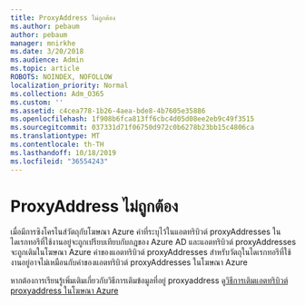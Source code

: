 ```yaml
---
title: ProxyAddress ไม่ถูกต้อง
ms.author: pebaum
author: pebaum
manager: mnirkhe
ms.date: 3/20/2018
ms.audience: Admin
ms.topic: article
ROBOTS: NOINDEX, NOFOLLOW
localization_priority: Normal
ms.collection: Adm_O365
ms.custom: ''
ms.assetid: c4cea778-1b26-4aea-bde8-4b7605e35886
ms.openlocfilehash: 1f908b6fca813ff6cbc4d05d08ee2eb9c49f3515
ms.sourcegitcommit: 037331d71f06750d972c0b6278b23bb15c4806ca
ms.translationtype: MT
ms.contentlocale: th-TH
ms.lasthandoff: 10/18/2019
ms.locfileid: "36554243"
---
```

# <a name="proxyaddress-incorrect"></a>ProxyAddress ไม่ถูกต้อง

เมื่อมีการซิงโครไนส์วัตถุกับโฆษณา Azure ค่าที่ระบุไว้ในแอตทริบิวต์ proxyAddresses ในไดเรกทอรีที่ใช้งานอยู่จะถูกเปรียบเทียบกับกฎของ Azure AD และแอตทริบิวต์ proxyAddresses จะถูกเติมในโฆษณา Azure ค่าของแอตทริบิวต์ proxyAddresses สำหรับวัตถุในไดเรกทอรีที่ใช้งานอยู่อาจไม่เหมือนกับค่าของแอตทริบิวต์ proxyAddresses ในโฆษณา Azure
  
หากต้องการเรียนรู้เพิ่มเติมเกี่ยวกับวิธีการเติมข้อมูลที่อยู่ proxyaddress ดู[วิธีการเติมแอตทริบิวต์ proxyaddress ในโฆษณา Azure](https://support.microsoft.com/help/3190357/how-the-proxyaddresses-attribute-is-populated-in-azure-ad)
  

